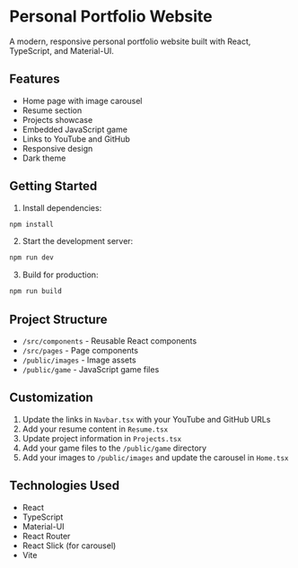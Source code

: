 # Personal Portfolio Website

A modern, responsive personal portfolio website built with React, TypeScript, and Material-UI.

## Features

- Home page with image carousel
- Resume section
- Projects showcase
- Embedded JavaScript game
- Links to YouTube and GitHub
- Responsive design
- Dark theme

## Getting Started

1. Install dependencies:
```bash
npm install
```

2. Start the development server:
```bash
npm run dev
```

3. Build for production:
```bash
npm run build
```

## Project Structure

- `/src/components` - Reusable React components
- `/src/pages` - Page components
- `/public/images` - Image assets
- `/public/game` - JavaScript game files

## Customization

1. Update the links in `Navbar.tsx` with your YouTube and GitHub URLs
2. Add your resume content in `Resume.tsx`
3. Update project information in `Projects.tsx`
4. Add your game files to the `/public/game` directory
5. Add your images to `/public/images` and update the carousel in `Home.tsx`

## Technologies Used

- React
- TypeScript
- Material-UI
- React Router
- React Slick (for carousel)
- Vite
